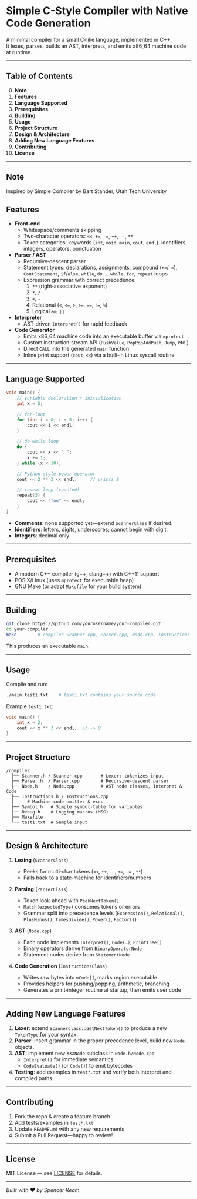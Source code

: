# Simple C-Style Compiler with Native Code Generation

A minimal compiler for a small C-like language, implemented in C++.  
It lexes, parses, builds an AST, interprets, and emits x86_64 machine code at runtime.  

---

## Table of Contents

0. **Note**
1. **Features**  
2. **Language Supported**  
3. **Prerequisites**  
4. **Building**  
5. **Usage**  
6. **Project Structure**  
7. **Design & Architecture**  
8. **Adding New Language Features**  
9. **Contributing**  
10. **License**  

---

## Note

Inspired by Simple Compiler by Bart Stander, Utah Tech University

## Features

- **Front‐end**  
  - Whitespace/comments skipping  
  - Two-character operators: `<<`, `+=`, `-=`, `++`, `--`, `**`  
  - Token categories: keywords (`int`, `void`, `main`, `cout`, `endl`), identifiers, integers, operators, punctuation  
- **Parser / AST**  
  - Recursive‐descent parser  
  - Statement types: declarations, assignments, compound (`+=`/`-=`), `CoutStatement`, `if`/`else`, `while`, `do … while`, `for`, `repeat` loops  
  - Expression grammar with correct precedence:  
    1. `**` (right‐associative exponent)  
    2. `*`, `/`  
    3. `+`, `-`  
    4. Relational (`<`, `<=`, `>`, `>=`, `==`, `!=`, `%`)  
    5. Logical `&&`, `||`  
- **Interpreter**  
  - AST‐driven `Interpret()` for rapid feedback  
- **Code Generator**  
  - Emits x86_64 machine code into an executable buffer via `mprotect`  
  - Custom instruction‐stream API (`PushValue`, `PopPopAddPush`, `Jump`, etc.)  
  - Direct `CALL` into the generated `main` function  
  - Inline print support (`cout <<`) via a built‐in Linux syscall routine  

---

## Language Supported

```c++
void main() {
    // variable declaration + initialization
    int x = 5;

    // for‐loop
    for (int i = 0; i < 5; i++) {
        cout << i << endl;
    }

    // do‐while loop
    do {
        cout << x << " ";
        x += 1;
    } while (x < 10);

    // Python-style power operator
    cout << 2 ** 3 << endl;     // prints 8

    // repeat‐loop (counted)
    repeat(3) {
        cout << "foo" << endl;
    }
}
```

- **Comments**: none supported yet—extend `ScannerClass` if desired.  
- **Identifiers**: letters, digits, underscores; cannot begin with digit.  
- **Integers**: decimal only.  

---

## Prerequisites

- A modern C++ compiler (g++, clang++) with C++11 support  
- POSIX/Linux (uses `mprotect` for executable heap)  
- GNU Make (or adapt `Makefile` for your build system)  

---

## Building

```bash
git clone https://github.com/yourusername/your-compiler.git
cd your-compiler
make        # compiles Scanner.cpp, Parser.cpp, Node.cpp, Instructions.cpp, etc.
```

This produces an executable `main`.  

---

## Usage

Compile and run:

```bash
./main test1.txt    # test1.txt contains your source code
```

Example `test1.txt`:

```c++
void main() {
    int x = 2;
    cout << x ** 3 << endl;  // -> 8
}
```

---

## Project Structure

```
/compiler
  ├── Scanner.h / Scanner.cpp       # Lexer: tokenizes input
  ├── Parser.h  / Parser.cpp        # Recursive‐descent parser
  ├── Node.h    / Node.cpp          # AST node classes, Interpret & Code
  ├── Instructions.h / Instructions.cpp  
  │     # Machine‐code emitter & exec
  ├── Symbol.h   # Simple symbol‐table for variables
  ├── Debug.h    # Logging macros (MSG)
  ├── Makefile
  └── test1.txt  # Sample input
```

---

## Design & Architecture

1. **Lexing** (`ScannerClass`)  
   - Peeks for multi‐char tokens (`<<`, `++`, `--`, `+=`, `-=` , `**`)  
   - Falls back to a state‐machine for identifiers/numbers  

2. **Parsing** (`ParserClass`)  
   - Token look‐ahead with `PeekNextToken()`  
   - `Match(expectedType)` consumes tokens or errors  
   - Grammar split into precedence levels (`Expression()`, `Relational()`, `PlusMinus()`, `TimesDivide()`, `Power()`, `Factor()`)

3. **AST** (`Node.cpp`)  
   - Each node implements `Interpret()`, `Code(…)`, `PrintTree()`  
   - Binary operators derive from `BinaryOperatorNode`  
   - Statement nodes derive from `StatementNode`  

4. **Code Generation** (`InstructionsClass`)  
   - Writes raw bytes into `mCode[]`, marks region executable  
   - Provides helpers for pushing/popping, arithmetic, branching  
   - Generates a print‐integer routine at startup, then emits user code  

---

## Adding New Language Features

1. **Lexer**: extend `ScannerClass::GetNextToken()` to produce a new `TokenType` for your syntax.  
2. **Parser**: insert grammar in the proper precedence level, build new `Node` objects.  
3. **AST**: implement new `XXXNode` subclass in `Node.h/Node.cpp`:  
   - `Interpret()` for immediate semantics  
   - `CodeEvaluate()` (or `Code()`) to emit bytecodes  
4. **Testing**: add examples in `test*.txt` and verify both interpret and compiled paths.

---

## Contributing

1. Fork the repo & create a feature branch  
2. Add tests/examples in `test*.txt`  
3. Update `README.md` with any new requirements  
4. Submit a Pull Request—happy to review!  

---

## License

MIT License &mdash; see [LICENSE](LICENSE) for details.

---

*Built with ♥ by Spencer Ream*
